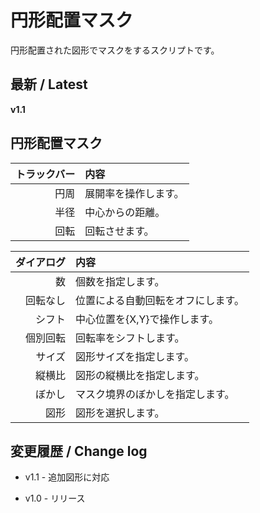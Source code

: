 # 円形配置マスク

円形配置された図形でマスクをするスクリプトです。

## 最新 / Latest

**v1.1**

## 円形配置マスク

| トラックバー | 内容 |
| -: | :- |
| 円周 | 展開率を操作します。 |
| 半径 | 中心からの距離。 |
| 回転 | 回転させます。 |

| ダイアログ | 内容 |
| -: | :- |
| 数 | 個数を指定します。 |
| 回転なし | 位置による自動回転をオフにします。 |
| シフト | 中心位置を{X,Y}で操作します。 |
| 個別回転 | 回転率をシフトします。 |
| サイズ | 図形サイズを指定します。 |
| 縦横比 | 図形の縦横比を指定します。 |
| ぼかし | マスク境界のぼかしを指定します。 |
| 図形 | 図形を選択します。 |

## 変更履歴 / Change log

- v1.1 - 追加図形に対応

- v1.0 - リリース
